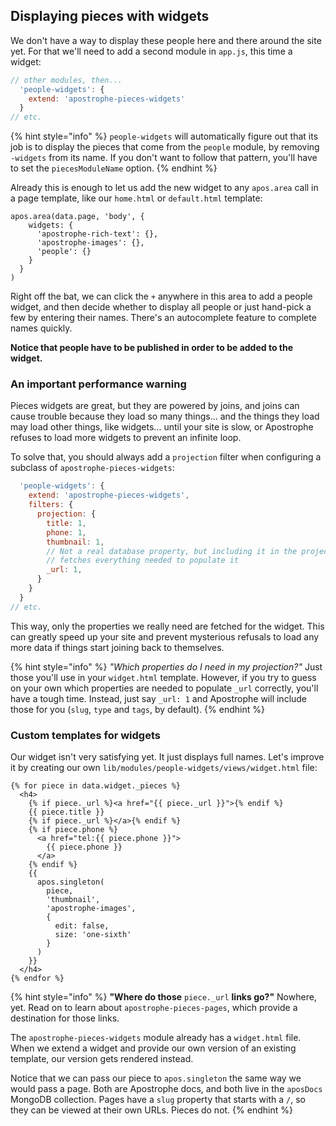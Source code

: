 ## Displaying pieces with widgets

We don't have a way to display these people here and there around the site yet. For that we'll need to add a second module in `app.js`, this time a widget:

```javascript
// other modules, then...
  'people-widgets': {
    extend: 'apostrophe-pieces-widgets'
  }
// etc.
```

{% hint style="info" %}
`people-widgets` will automatically figure out that its job is to display the pieces that come from the `people` module, by removing `-widgets` from its name. If you don't want to follow that pattern, you'll have to set the `piecesModuleName` option.
{% endhint %}

Already this is enough to let us add the new widget to any `apos.area` call in a page template, like our `home.html` or `default.html` template:

```markup
apos.area(data.page, 'body', {
    widgets: {
      'apostrophe-rich-text': {},
      'apostrophe-images': {},
      'people': {}
    }
  }
)
```

Right off the bat, we can click the `+` anywhere in this area to add a people widget, and then decide whether to display all people or just hand-pick a few by entering their names. There's an autocomplete feature to complete names quickly.

**Notice that people have to be published in order to be added to the widget.**

### An important performance warning

Pieces widgets are great, but they are powered by joins, and joins can cause trouble because they load so many things... and the things they load may load other things, like widgets... until your site is slow, or Apostrophe refuses to load more widgets to prevent an infinite loop.

To solve that, you should always add a `projection` filter when configuring a subclass of `apostrophe-pieces-widgets`:

```javascript
  'people-widgets': {
    extend: 'apostrophe-pieces-widgets',
    filters: {
      projection: {
        title: 1,
        phone: 1,
        thumbnail: 1,
        // Not a real database property, but including it in the projection
        // fetches everything needed to populate it
        _url: 1,
      }
    }
  }
// etc.
```

This way, only the properties we really need are fetched for the widget. This can greatly speed up your site and prevent mysterious refusals to load any more data if things start joining back to themselves.

{% hint style="info" %}
_"Which properties do I need in my projection?"_ Just those you'll use in your `widget.html` template. However, if you try to guess on your own which properties are needed to populate `_url` correctly, you'll have a tough time. Instead, just say `_url: 1` and Apostrophe will include those for you (`slug`, `type` and `tags`, by default).
{% endhint %}

### Custom templates for widgets

Our widget isn't very satisfying yet. It just displays full names. Let's improve it by creating our own `lib/modules/people-widgets/views/widget.html` file:

```markup
{% for piece in data.widget._pieces %}
  <h4>
    {% if piece._url %}<a href="{{ piece._url }}">{% endif %}
    {{ piece.title }}
    {% if piece._url %}</a>{% endif %}
    {% if piece.phone %}
      <a href="tel:{{ piece.phone }}">
        {{ piece.phone }}
      </a>
    {% endif %}
    {{
      apos.singleton(
        piece,
        'thumbnail',
        'apostrophe-images',
        {
          edit: false,
          size: 'one-sixth'
        }
      )
    }}
  </h4>
{% endfor %}
```

{% hint style="info" %}
**"Where do those** `piece._url` **links go?"** Nowhere, yet. Read on to learn about `apostrophe-pieces-pages`, which provide a destination for those links.

The `apostrophe-pieces-widgets` module already has a `widget.html` file. When we extend a widget and provide our own version of an existing template, our version gets rendered instead.

Notice that we can pass our piece to `apos.singleton` the same way we would pass a page. Both are Apostrophe docs, and both live in the `aposDocs` MongoDB collection. Pages have a `slug` property that starts with a `/`, so they can be viewed at their own URLs. Pieces do not.
{% endhint %}

